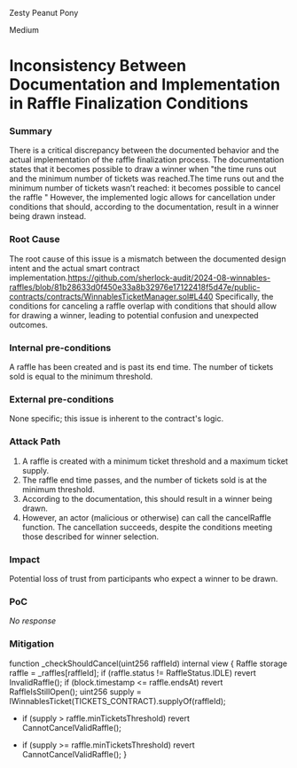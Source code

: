 Zesty Peanut Pony

Medium

# Inconsistency Between Documentation and Implementation in Raffle Finalization Conditions

### Summary

There is a critical discrepancy between the documented behavior and the actual implementation of the raffle finalization process. The documentation states that it becomes possible to draw a winner when "the time runs out and the minimum number of tickets was reached.The time runs out and the minimum number of tickets wasn’t reached: it becomes possible to cancel the raffle " However, the implemented logic allows for cancellation under conditions that should, according to the documentation, result in a winner being drawn instead.

### Root Cause

The root cause of this issue is a mismatch between the documented design intent and the actual smart contract implementation.https://github.com/sherlock-audit/2024-08-winnables-raffles/blob/81b28633d0f450e33a8b32976e17122418f5d47e/public-contracts/contracts/WinnablesTicketManager.sol#L440
 Specifically, the conditions for canceling a raffle overlap with conditions that should allow for drawing a winner, leading to potential confusion and unexpected outcomes.

### Internal pre-conditions

A raffle has been created and is past its end time.
The number of tickets sold is equal to the minimum threshold.

### External pre-conditions

None specific; this issue is inherent to the contract's logic.


### Attack Path

1. A raffle is created with a minimum ticket threshold and a maximum ticket supply.
2. The raffle end time passes, and the number of tickets sold is at the minimum threshold.
3. According to the documentation, this should result in a winner being drawn.
4. However, an actor (malicious or otherwise) can call the cancelRaffle function.
The cancellation succeeds, despite the conditions meeting those described for winner selection.

### Impact

Potential loss of trust from participants who expect a winner to be drawn.


### PoC

_No response_

### Mitigation

function _checkShouldCancel(uint256 raffleId) internal view {
    Raffle storage raffle = _raffles[raffleId];
    if (raffle.status != RaffleStatus.IDLE) revert InvalidRaffle();
    if (block.timestamp <= raffle.endsAt) revert RaffleIsStillOpen();
    uint256 supply = IWinnablesTicket(TICKETS_CONTRACT).supplyOf(raffleId);
+   if (supply > raffle.minTicketsThreshold) revert CannotCancelValidRaffle();
-   if (supply >= raffle.minTicketsThreshold) revert CannotCancelValidRaffle();
}